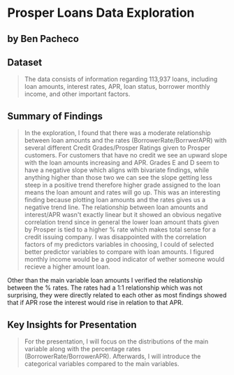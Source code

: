 # Prosper Loans Data Exploration
## by Ben Pacheco


## Dataset

> The data consists of information regarding 113,937 loans, including loan amounts, interest rates, APR, loan status, borrower monthly income, and other important factors.


## Summary of Findings

> In the exploration, I found that there was a moderate relationship between loan amounts and the rates (BorrowerRate/BorrwerAPR) with several different Credit Grades/Prosper Ratings given to Prosper customers. For customers that have no credit we see an upward slope with the loan amounts increasing and APR. Grades E and D seem to have a negative slope which aligns with bivariate findings, while anything higher than those two we can see the slope getting less steep  in a positive trend therefore higher grade assigned to the loan means the loan amount and rates will go up. This was an interesting finding because plotting loan amounts and the rates gives us a negative trend line. The relationship between loan amounts and interest/APR wasn't exactly linear but it showed an obvious negative correlation trend since in general the lower loan amount thats given by Prosper is tied to a higher % rate which makes total sense for a credit issuing company. I was disappointed with the correlation factors of my predictors variables in choosing, I could of selected better predictor variables to compare with loan amounts. I figured monthly income would be a good indicator of wether someone would recieve a higher amount loan. 

Other than the main variable loan amounts I verified the relationship between the % rates.
The rates had a 1:1 relationship which was not surprising, they were directly related to each other as most findings showed that if APR rose the interest would rise in relation to that APR. 


## Key Insights for Presentation

> For the presentation, I will focus on the distributions of the main variable along with the percentage rates (BorrowerRate/BorrowerAPR). Afterwards, I will introduce the categorical variables compared to the main variables. 
